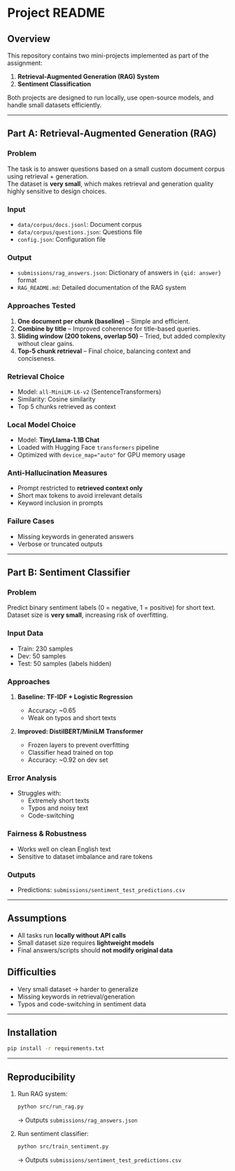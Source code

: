 # Project README

## Overview
This repository contains two mini-projects implemented as part of the assignment:

1. **Retrieval-Augmented Generation (RAG) System**  
2. **Sentiment Classification**

Both projects are designed to run locally, use open-source models, and handle small datasets efficiently.

---

## Part A: Retrieval-Augmented Generation (RAG)

### Problem
The task is to answer questions based on a small custom document corpus using retrieval + generation.  
The dataset is **very small**, which makes retrieval and generation quality highly sensitive to design choices.

### Input
- `data/corpus/docs.jsonl`: Document corpus  
- `data/corpus/questions.json`: Questions file  
- `config.json`: Configuration file  

### Output
- `submissions/rag_answers.json`: Dictionary of answers in `{qid: answer}` format  
- `RAG_README.md`: Detailed documentation of the RAG system  

### Approaches Tested
1. **One document per chunk (baseline)** – Simple and efficient.  
2. **Combine by title** – Improved coherence for title-based queries.  
3. **Sliding window (200 tokens, overlap 50)** – Tried, but added complexity without clear gains.  
4. **Top-5 chunk retrieval** – Final choice, balancing context and conciseness.  

### Retrieval Choice
- Model: `all-MiniLM-L6-v2` (SentenceTransformers)  
- Similarity: Cosine similarity  
- Top 5 chunks retrieved as context  

### Local Model Choice
- Model: **TinyLlama-1.1B Chat**  
- Loaded with Hugging Face `transformers` pipeline  
- Optimized with `device_map="auto"` for GPU memory usage  

### Anti-Hallucination Measures
- Prompt restricted to **retrieved context only**  
- Short max tokens to avoid irrelevant details  
- Keyword inclusion in prompts  

### Failure Cases
- Missing keywords in generated answers  
- Verbose or truncated outputs  

---

## Part B: Sentiment Classifier

### Problem
Predict binary sentiment labels (0 = negative, 1 = positive) for short text.  
Dataset size is **very small**, increasing risk of overfitting.

### Input Data
- Train: 230 samples  
- Dev: 50 samples  
- Test: 50 samples (labels hidden)  

### Approaches
1. **Baseline: TF-IDF + Logistic Regression**  
   - Accuracy: ~0.65  
   - Weak on typos and short texts  

2. **Improved: DistilBERT/MiniLM Transformer**  
   - Frozen layers to prevent overfitting  
   - Classifier head trained on top  
   - Accuracy: ~0.92 on dev set  

### Error Analysis
- Struggles with:
  - Extremely short texts  
  - Typos and noisy text  
  - Code-switching  

### Fairness & Robustness
- Works well on clean English text  
- Sensitive to dataset imbalance and rare tokens  

### Outputs
- Predictions: `submissions/sentiment_test_predictions.csv`  

---

## Assumptions
- All tasks run **locally without API calls**  
- Small dataset size requires **lightweight models**  
- Final answers/scripts should **not modify original data**  

## Difficulties
- Very small dataset → harder to generalize  
- Missing keywords in retrieval/generation  
- Typos and code-switching in sentiment data  

---

## Installation

```bash
pip install -r requirements.txt
```

---

## Reproducibility
1. Run RAG system:
   ```bash
   python src/run_rag.py
   ```
   → Outputs `submissions/rag_answers.json`

2. Run sentiment classifier:
   ```bash
   python src/train_sentiment.py
   ```
   → Outputs `submissions/sentiment_test_predictions.csv`

